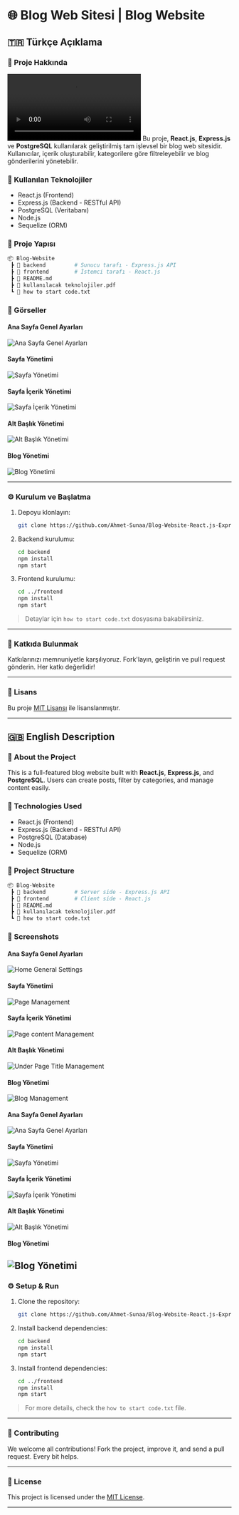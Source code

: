 # 🌐 Blog Web Sitesi | Blog Website

## 🇹🇷 Türkçe Açıklama

### 📌 Proje Hakkında
![Web Site Tanıtım Vieosu](./Blog-sitesi-tanıtım-videosu.mp4)
Bu proje, **React.js**, **Express.js** ve **PostgreSQL** kullanılarak geliştirilmiş tam işlevsel bir blog web sitesidir. Kullanıcılar, içerik oluşturabilir, kategorilere göre filtreleyebilir ve blog gönderilerini yönetebilir.

### 🧰 Kullanılan Teknolojiler

- React.js (Frontend)
- Express.js (Backend - RESTful API)
- PostgreSQL (Veritabanı)
- Node.js
- Sequelize (ORM)

### 📂 Proje Yapısı

```bash
📦 Blog-Website
 ┣ 📁 backend         # Sunucu tarafı - Express.js API
 ┣ 📁 frontend        # İstemci tarafı - React.js
 ┣ 📄 README.md
 ┣ 📄 kullanılacak teknolojiler.pdf
 ┗ 📄 how to start code.txt
```

### 📸 Görseller

#### Ana Sayfa Genel Ayarları
![Ana Sayfa Genel Ayarları](./screenshots/Home-Genel-ayar-değiştirme.png)

#### Sayfa Yönetimi
![Sayfa Yönetimi](./screenshots/Sayfa-Yönetim.png)

#### Sayfa İçerik Yönetimi
![Sayfa İçerik Yönetimi](./screenshots/Sayfa-İçerik-Yönetim.png)

#### Alt Başlık Yönetimi
![Alt Başlık Yönetimi](./screenshots/Alt-Başlık-Ekleme.png)

#### Blog Yönetimi
![Blog Yönetimi](./screenshots/Blog.png)

---

### ⚙️ Kurulum ve Başlatma

1. Depoyu klonlayın:
   ```bash
   git clone https://github.com/Ahmet-Sunaa/Blog-Website-React.js-Express.js-PostgreSQL.git
   ```

2. Backend kurulumu:
   ```bash
   cd backend
   npm install
   npm start
   ```

3. Frontend kurulumu:
   ```bash
   cd ../frontend
   npm install
   npm start
   ```

> Detaylar için `how to start code.txt` dosyasına bakabilirsiniz.

---

### 🤝 Katkıda Bulunmak

Katkılarınızı memnuniyetle karşılıyoruz. Fork'layın, geliştirin ve pull request gönderin. Her katkı değerlidir!

---

### 📄 Lisans

Bu proje [MIT Lisansı](LICENSE) ile lisanslanmıştır.

---

## 🇬🇧 English Description

### 📌 About the Project

This is a full-featured blog website built with **React.js**, **Express.js**, and **PostgreSQL**. Users can create posts, filter by categories, and manage content easily.

### 🧰 Technologies Used

- React.js (Frontend)
- Express.js (Backend - RESTful API)
- PostgreSQL (Database)
- Node.js
- Sequelize (ORM)

### 📂 Project Structure

```bash
📦 Blog-Website
 ┣ 📁 backend         # Server side - Express.js API
 ┣ 📁 frontend        # Client side - React.js
 ┣ 📄 README.md
 ┣ 📄 kullanılacak teknolojiler.pdf
 ┗ 📄 how to start code.txt
```

### 📸 Screenshots


#### Ana Sayfa Genel Ayarları
![Home General Settings](./screenshots/Home-Genel-ayar-değiştirme.png)

#### Sayfa Yönetimi
![Page Management](./screenshots/Sayfa-Yönetim.png)

#### Sayfa İçerik Yönetimi
![Page content Management](./screenshots/Sayfa-İçerik-Yönetim.png)

#### Alt Başlık Yönetimi
![Under Page Title Management](./screenshots/Alt-Başlık-Ekleme.png)

#### Blog Yönetimi
![Blog Management](./screenshots/Blog.png)
#### Ana Sayfa Genel Ayarları
![Ana Sayfa Genel Ayarları](./screenshots/Home-Genel-ayar-değiştirme.png)

#### Sayfa Yönetimi
![Sayfa Yönetimi](./screenshots/Sayfa-Yönetim.png)

#### Sayfa İçerik Yönetimi
![Sayfa İçerik Yönetimi](./screenshots/Sayfa-İçerik-Yönetim.png)

#### Alt Başlık Yönetimi
![Alt Başlık Yönetimi](./screenshots/Alt-Başlık-Ekleme.png)

#### Blog Yönetimi
![Blog Yönetimi](./screenshots/Blog.png)
---

### ⚙️ Setup & Run

1. Clone the repository:
   ```bash
   git clone https://github.com/Ahmet-Sunaa/Blog-Website-React.js-Express.js-PostgreSQL.git
   ```

2. Install backend dependencies:
   ```bash
   cd backend
   npm install
   npm start
   ```

3. Install frontend dependencies:
   ```bash
   cd ../frontend
   npm install
   npm start
   ```

> For more details, check the `how to start code.txt` file.

---

### 🤝 Contributing

We welcome all contributions! Fork the project, improve it, and send a pull request. Every bit helps.

---

### 📄 License

This project is licensed under the [MIT License](LICENSE).

---